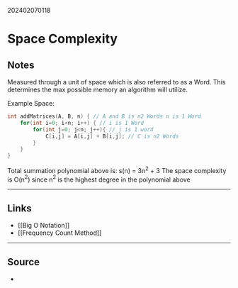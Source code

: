 202402070118
# Space Complexity

## Notes


Measured through a unit of space which is also referred to as a Word.  This determines the max possible memory an algorithm will utilize.

Example Space:
```C++
int addMatrices(A, B, n) { // A and B is n2 Words n is 1 Word
	for(int i=0; i<n; i++) { // i is 1 Word
		for(int j=0; j<n; j++){ // j is 1 word
			C[i,j] = A[i,j] + B[i,j]; // C is n2 Words
		}
	}
}
```

Total summation polynomial above is: s(n) = 3n$^2$ + 3
The space complexity is O(n$^2$) since n$^2$ is the highest degree in the polynomial above

---
## Links

- [[Big O Notation]]
- [[Frequency Count Method]]

---

## Source

- 